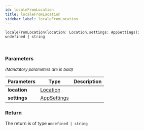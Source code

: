 ```yaml
---
id: localeFromLocation
title: localeFromLocation
sidebar_label: localeFromLocation
---
```


```tsx
localeFromLocation(location: Location,settings: AppSettings): undefined | string
```
<br/>



### Parameters

<font size="2"><i>(Mandatory parameters are in bold)</i></font>

| Parameters | Type | Description |
| --------- | ---- | ----------- |
| **location** | [Location](/framework-api/interfaces/Location.md) |  |
| **settings** | [AppSettings](/framework-api/interfaces/AppSettings.md) |  |


### Return



The return is of type <code>undefined | string</code>